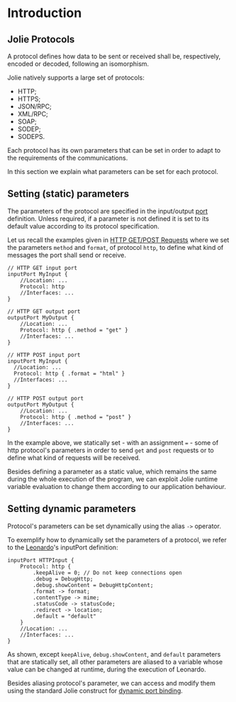 # Introduction

## Jolie Protocols

A protocol defines how data to be sent or received shall be, respectively, encoded or decoded, following an isomorphism.

Jolie natively supports a large set of protocols:

* HTTP;
* HTTPS;
* JSON/RPC;
* XML/RPC;
* SOAP;
* SODEP;
* SODEPS.

Each protocol has its own parameters that can be set in order to adapt to the requirements of the communications.

In this section we explain what parameters can be set for each protocol.

## Setting \(static\) parameters

The parameters of the protocol are specified in the input/output [port](https://github.com/jolie/docs/tree/84c930e5e019035d1ee74b0ec1a9a31f2f8dddbb/basics/communication_ports/README.md) definition. Unless required, if a parameter is not defined it is set to its default value according to its protocol specification.

Let us recall the examples given in [HTTP GET/POST Requests](https://github.com/jolie/docs/tree/84c930e5e019035d1ee74b0ec1a9a31f2f8dddbb/web_applications/web_get_post/README.md) where we set the parameters `method` and `format`, of protocol `http`, to define what kind of messages the port shall send or receive.

```text
// HTTP GET input port
inputPort MyInput {
    //Location: ...
    Protocol: http
    //Interfaces: ...
}

// HTTP GET output port
outputPort MyOutput {
    //Location: ...
    Protocol: http { .method = "get" }
    //Interfaces: ...
}

// HTTP POST input port
inputPort MyInput {
  //Location: ...
  Protocol: http { .format = "html" }
  //Interfaces: ...
}

// HTTP POST output port
outputPort MyOutput {
    //Location: ...
    Protocol: http { .method = "post" }
    //Interfaces: ...
}
```

In the example above, we statically set - with an assignment `=` - some of http protocol's parameters in order to send `get` and `post` requests or to define what kind of requests will be received.

Besides defining a parameter as a static value, which remains the same during the whole execution of the program, we can exploit Jolie runtime variable evaluation to change them according to our application behaviour.

## Setting dynamic parameters

Protocol's parameters can be set dynamically using the alias `->` operator.

To exemplify how to dynamically set the parameters of a protocol, we refer to the [Leonardo](https://github.com/jolie/docs/tree/84c930e5e019035d1ee74b0ec1a9a31f2f8dddbb/web_applications/leonardo/README.md)'s inputPort definition:

```text
inputPort HTTPInput {
    Protocol: http {
        .keepAlive = 0; // Do not keep connections open
        .debug = DebugHttp; 
        .debug.showContent = DebugHttpContent;
        .format -> format;
        .contentType -> mime;
        .statusCode -> statusCode;
        .redirect -> location;
        .default = "default"
    }
    //Location: ...
    //Interfaces: ...
}
```

As shown, except `keepAlive`, `debug.showContent`, and `default` parameters that are statically set, all other parameters are aliased to a variable whose value can be changed at runtime, during the execution of Leonardo.

Besides aliasing protocol's parameter, we can access and modify them using the standard Jolie construct for [dynamic port binding](https://github.com/jolie/docs/tree/84c930e5e019035d1ee74b0ec1a9a31f2f8dddbb/basics/dynamic_binding/README.md).

